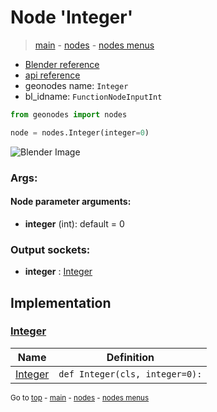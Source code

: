 # Node 'Integer'

> [main](../structure.md) - [nodes](nodes.md) - [nodes menus](nodes_menus.md)

- [Blender reference](https://docs.blender.org/manual/en/latest/modeling/geometry_nodes/input/integer.html)
- [api reference](https://docs.blender.org/api/current/bpy.types.FunctionNodeInputInt.html)
- geonodes name: `Integer`
- bl_idname: `FunctionNodeInputInt`

```python
from geonodes import nodes

node = nodes.Integer(integer=0)
```

![Blender Image](https://docs.blender.org/manual/en/latest/_images/node-types_FunctionNodeInputInt.webp)

### Args:

#### Node parameter arguments:

- **integer** (int): default = 0

### Output sockets:

- **integer** : [Integer](Integer.md)

## Implementation

### [Integer](Integer.md)

| Name | Definition |
|------|------------|
 | [Integer](Integer.md#Integer-classmethod) | `def Integer(cls, integer=0):` |

<sub>Go to [top](#node-Integer) - [main](../structure.md) - [nodes](nodes.md) - [nodes menus](nodes_menus.md)</sub>

